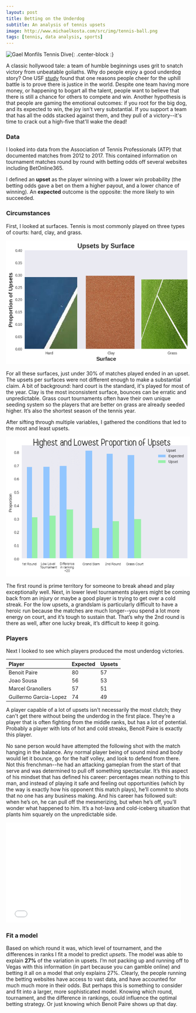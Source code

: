 ```yaml
---
layout: post
title: Betting on the Underdog
subtitle: An analysis of tennis upsets
image: http://www.michaelkosta.com/src/img/tennis-ball.png
tags: [tennis, data analysis, sports]
---
```

![Gael Monfils Tennis Dive](https://cdn.newsapi.com.au/image/v1/2d0513f542f437ec3f887744b85a4d93?width=650){: .center-block :}

A classic hollywood tale: a team of humble beginnings uses grit to snatch victory from unbeatable goliaths. Why do people enjoy a good underdog story?  One USF [study](https://scholarcommons.usf.edu/cgi/viewcontent.cgi?referer=https://www.bing.com/&httpsredir=1&article=3898&context=etd) found that one reasons people cheer for the uphill battle is to prove there is justice in the world. Despite one team having more money, or happening to bogart all the talent, people want to believe that there is still a chance for others to compete and win. Another hypothesis is that people are gaming the emotional outcomes: if you root for the big dog, and its expected to win, the joy isn't very substantial. If you support a team that has all the odds stacked against them, and they pull of a victory--it's time to crack out a high-five that'll wake the dead!

### Data

I looked into data from the Association of Tennis Professionals (ATP) that documented matches from 2012 to 2017. This contained information on tournament matches round by round with betting odds off several websites including BetOnline365.

I defined an **upset** as the player winning with a lower win probability (the betting odds gave a bet on them a higher payout, and a lower chance of winning). An **expected** outcome is the opposite: the more likely to win succeeded. 

### Circumstances

First, I looked at surfaces. Tennis is most commonly played on three types of courts: hard, clay, and grass. 

![Upsets by surface](/img/Bigger-upsets-by-surface.png)

For all these surfaces, just under 30% of matches played ended in an upset. The upsets per surfaces were not different enough to make a substantial claim. A bit of background: hard court is the standard, it's played for most of the year. Clay is the most inconsistent surface, bounces can be erratic and unpredictable. Grass court tournaments often have their own unique seeding system so the players that are better on grass are already seeded higher. It’s also the shortest season of the tennis year.


After sifting through multiple variables, I gathered the conditions that led to the most and least upsets. 

![Highs and lows upsets](/img/High_low_upsets.png)

The first round is prime territory for someone to break ahead and play exceptionally well. Next, in lower level tournaments players might be coming back from an injury or maybe a good player is trying to get over a cold streak. 
For the low upsets, a grandslam is particularly difficult to have a heroic run because the matches are much longer--you spend a lot more energy on court, and it’s tough to sustain that. That’s why the 2nd round is there as well, after one lucky break, it’s difficult to keep it going.

### Players

Next I looked to see which players produced the most underdog victories.

| Player | Expected | Upsets |
| :------ |:--- | :--- |
| Benoit Paire | 80 | 57 |
| Joao Sousa | 56 | 53 |
| Marcel Granollers | 57 | 51 |
| Guillermo Garcia-Lopez| 74 | 49 |


A player capable of a lot of upsets isn't necessarily the most clutch; they can't get there without being the underdog in the first place. They’re a player that is often fighting from the middle ranks, but has a lot of potential. Probably a player with lots of hot and cold streaks, Benoit Paire is exactly this player.  

No sane person would have attempted the following shot with the match hanging in the balance. Any normal player being of sound mind and body would let it bounce, go for the half volley, and look to defend from there. Not this frenchman--he had an attacking gameplan from the start of that serve and was determined to pull off something spectacular. It’s this aspect of his mindset that has defined his career: percentages mean nothing to this man, and instead of playing it safe and feeling out opportunities (which by the way is exactly how his opponent this match plays), he’ll commit to shots that no one has any business making. And his career has followed suit: when he’s on, he can pull off the mesmerizing, but when he’s off, you’ll wonder what happened to him. It’s a hot-lava and cold-iceberg  situation that plants him squarely on the unpredictable side. 

<iframe src="/img/Benoit_trimmed_drop.webm" width="480" height="273" frameBorder="0" class="giphy-embed" allowFullScreen></iframe>

### Fit a model 
Based on which round it was, which level of tournament, and the differences in ranks I fit a model to predict _upsets_. The model was able to explain **27%** of the variation in upsets. 
I’m not packing up and running off to Vegas with this information (in part because you can gamble online) and betting it all on a model that only explains 27%. Clearly, the people running the betting websites have access to vast data, and have accounted for much much more in their odds. But perhaps this is something to consider and fit into a larger, more sophisticated model. Knowing which round, tournament, and the difference in rankings, could influence the optimal betting strategy. Or just knowing which Benoit Paire shows up that day.

